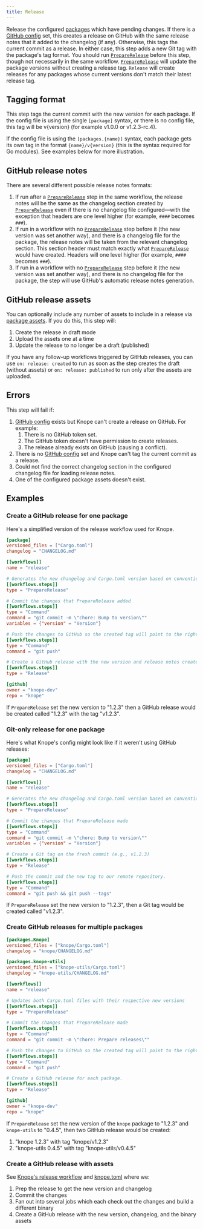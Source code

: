 ```yaml
---
title: Release
---
```


Release the configured [packages] which have pending changes.
If there is a [GitHub config] set,
this creates a release on GitHub with the same release notes that it added to the changelog (if any).
Otherwise, this tags the current commit as a release.
In either case, this step adds a new Git tag with the package's tag format.
You should run [`PrepareRelease`] before this step, though not necessarily in the same workflow.
[`PrepareRelease`] will update the package versions without creating a release tag.
`Release` will create releases for any packages whose current versions don't match their latest release tag.

## Tagging format

This step tags the current commit with the new version for each package.
If the config file is using the single `[package]` syntax,
or there is no config file, this tag will be v{version} (for example v1.0.0 or v1.2.3-rc.4).

If the config file is using the `[packages.{name}]` syntax,
each package gets its own tag in the format `{name}/v{version}` (this is the syntax required for Go modules).
See examples below for more illustration.

## GitHub release notes

There are several different possible release notes formats:

1. If run after a [`PrepareRelease`] step in the same workflow, the release notes will be the same as the changelog section created by [`PrepareRelease`] even if there is no changelog file configured—with the exception that headers are one level higher (for example, `####` becomes `###`).
2. If run in a workflow with no [`PrepareRelease`] step before it (the new version was set another way), and there is a changelog file for the package, the release notes will be taken from the relevant changelog section. This section header must match exactly what [`PrepareRelease`] would have created. Headers will one level higher (for example, `####` becomes `###`).
3. If run in a workflow with no [`PrepareRelease`] step before it (the new version was set another way), and there is no changelog file for the package, the step will use GitHub's automatic release notes generation.

## GitHub release assets

You can optionally include any number of assets to include in a release via [package assets].
If you do this, this step will:

1. Create the release in draft mode
2. Upload the assets one at a time
3. Update the release to no longer be a draft (published)

If you have any follow-up workflows triggered by GitHub releases,
you can use `on: release: created` to run as soon as the step creates the draft
(without assets) or `on: release: published` to run only after the assets are uploaded.

## Errors

This step will fail if:

1. [GitHub config] exists but Knope can't create a release on GitHub. For example:
   1. There is no GitHub token set.
   2. The GitHub token doesn't have permission to create releases.
   3. The release already exists on GitHub (causing a conflict).
2. There is no [GitHub config] set and Knope can't tag the current commit as a release.
3. Could not find the correct changelog section in the configured changelog file for loading release notes.
4. One of the configured package assets doesn't exist.

## Examples

### Create a GitHub release for one package

Here's a simplified version of the release workflow used for Knope.

```toml
[package]
versioned_files = ["Cargo.toml"]
changelog = "CHANGELOG.md"

[[workflows]]
name = "release"

# Generates the new changelog and Cargo.toml version based on conventional commits.
[[workflows.steps]]
type = "PrepareRelease"

# Commit the changes that PrepareRelease added
[[workflows.steps]]
type = "Command"
command = "git commit -m \"chore: Bump to version\""
variables = {"version" = "Version"}

# Push the changes to GitHub so the created tag will point to the right place.
[[workflows.steps]]
type = "Command"
command = "git push"

# Create a GitHub release with the new version and release notes created in PrepareRelease. Tag the commit just pushed with the new version.
[[workflows.steps]]
type = "Release"

[github]
owner = "knope-dev"
repo = "knope"
```

If `PrepareRelease` set the new version to "1.2.3" then a GitHub release would be created called "1.2.3" with the tag "v1.2.3".

### Git-only release for one package

Here's what Knope's config might look like if it weren't using GitHub releases:

```toml
[package]
versioned_files = ["Cargo.toml"]
changelog = "CHANGELOG.md"

[[workflows]]
name = "release"

# Generates the new changelog and Cargo.toml version based on conventional commits.
[[workflows.steps]]
type = "PrepareRelease"

# Commit the changes that PrepareRelease made
[[workflows.steps]]
type = "Command"
command = "git commit -m \"chore: Bump to version\""
variables = {"version" = "Version"}

# Create a Git tag on the fresh commit (e.g., v1.2.3)
[[workflows.steps]]
type = "Release"

# Push the commit and the new tag to our remote repository.
[[workflows.steps]]
type = "Command"
command = "git push && git push --tags"
```

If `PrepareRelease` set the new version to "1.2.3", then a Git tag would be created called "v1.2.3".

### Create GitHub releases for multiple packages

```toml
[packages.Knope]
versioned_files = ["knope/Cargo.toml"]
changelog = "knope/CHANGELOG.md"

[packages.knope-utils]
versioned_files = ["knope-utils/Cargo.toml"]
changelog = "knope-utils/CHANGELOG.md"

[[workflows]]
name = "release"

# Updates both Cargo.toml files with their respective new versions
[[workflows.steps]]
type = "PrepareRelease"

# Commit the changes that PrepareRelease made
[[workflows.steps]]
type = "Command"
command = "git commit -m \"chore: Prepare releases\""

# Push the changes to GitHub so the created tag will point to the right place.
[[workflows.steps]]
type = "Command"
command = "git push"

# Create a GitHub release for each package.
[[workflows.steps]]
type = "Release"

[github]
owner = "knope-dev"
repo = "knope"
```

If `PrepareRelease` set the new version of the `knope` package to "1.2.3" and `knope-utils` to "0.4.5", then two GitHub release would be created:

1. "knope 1.2.3" with tag "knope/v1.2.3"
2. "knope-utils 0.4.5" with tag "knope-utils/v0.4.5"

### Create a GitHub release with assets

See [Knope's release workflow] and [knope.toml] where we:

1. Prep the release to get the new version and changelog
2. Commit the changes
3. Fan out into several jobs which each check out the changes and build a different binary
4. Create a GitHub release with the new version, changelog, and the binary assets

[github config]: /reference/config-file/github
[`preparerelease`]: /reference/config-file/steps/prepare-release
[packages]: /reference/concepts/package
[package assets]: /reference/config-file/packages#assets
[Knope's release workflow]: https://github.com/knope-dev/knope/blob/main/.github/workflows/release.yml
[knope.toml]: https://github.com/knope-dev/knope/blob/main/knope.toml
